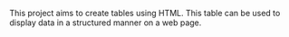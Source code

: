 This project aims to create tables using HTML. This table can be used to display data in a structured manner on a web page.
